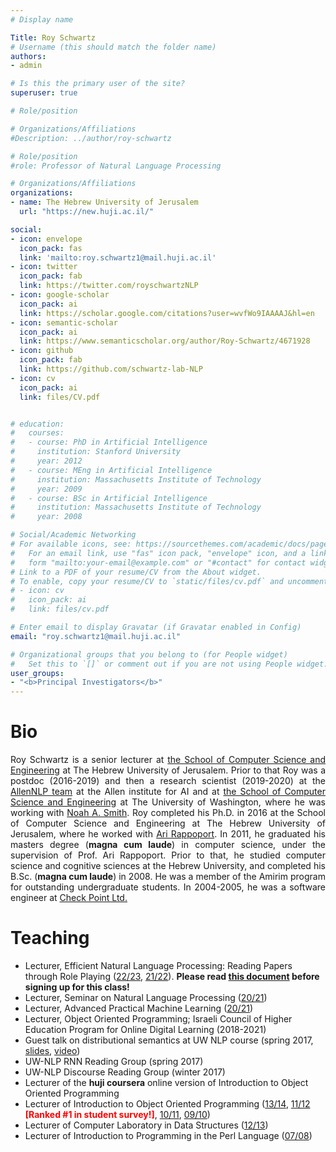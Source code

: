 ```yaml
---
# Display name

Title: Roy Schwartz
# Username (this should match the folder name)
authors:
- admin

# Is this the primary user of the site?
superuser: true

# Role/position

# Organizations/Affiliations
#Description: ../author/roy-schwartz

# Role/position
#role: Professor of Natural Language Processing

# Organizations/Affiliations
organizations:
- name: The Hebrew University of Jerusalem
  url: "https://new.huji.ac.il/"

social:
- icon: envelope
  icon_pack: fas
  link: 'mailto:roy.schwartz1@mail.huji.ac.il'
- icon: twitter
  icon_pack: fab
  link: https://twitter.com/royschwartzNLP
- icon: google-scholar
  icon_pack: ai
  link: https://scholar.google.com/citations?user=wvfWo9IAAAAJ&hl=en
- icon: semantic-scholar
  icon_pack: ai
  link: https://www.semanticscholar.org/author/Roy-Schwartz/4671928
- icon: github
  icon_pack: fab
  link: https://github.com/schwartz-lab-NLP
- icon: cv
  icon_pack: ai
  link: files/CV.pdf


# education:
#   courses:
#   - course: PhD in Artificial Intelligence
#     institution: Stanford University
#     year: 2012
#   - course: MEng in Artificial Intelligence
#     institution: Massachusetts Institute of Technology
#     year: 2009
#   - course: BSc in Artificial Intelligence
#     institution: Massachusetts Institute of Technology
#     year: 2008

# Social/Academic Networking
# For available icons, see: https://sourcethemes.com/academic/docs/page-builder/#icons
#   For an email link, use "fas" icon pack, "envelope" icon, and a link in the
#   form "mailto:your-email@example.com" or "#contact" for contact widget.
# Link to a PDF of your resume/CV from the About widget.
# To enable, copy your resume/CV to `static/files/cv.pdf` and uncomment the lines below.
# - icon: cv
#   icon_pack: ai
#   link: files/cv.pdf

# Enter email to display Gravatar (if Gravatar enabled in Config)
email: "roy.schwartz1@mail.huji.ac.il"

# Organizational groups that you belong to (for People widget)
#   Set this to `[]` or comment out if you are not using People widget.
user_groups:
- "<b>Principal Investigators</b>"
---
```


<div style='text-align:justify'>
<h1>Bio</h1>
Roy Schwartz is a senior lecturer at <a href="http://www.cs.huji.ac.il" target="_blank" rel="noopener noreferrer">the School of Computer Science and Engineering</a> at The Hebrew University of Jerusalem. 
Prior to that Roy was a postdoc (2016-2019) and then a research scientist (2019-2020) at the <a href="http://allennlp.org/" target="_blank" rel="noopener noreferrer">AllenNLP team</a> at the Allen institute for AI and at <a href="http://www.cs.washington.edu/" target="_blank" rel="noopener noreferrer">the School of Computer Science and Engineering</a> at The University of Washington, where he was working with <a href="https://homes.cs.washington.edu/~nasmith/" target="_blank" rel="noopener noreferrer">Noah A. Smith</a>. 
Roy completed his Ph.D. in 2016 at the School of Computer Science and Engineering at The Hebrew University of Jerusalem, where he worked with <a href="http://www.cs.huji.ac.il/~arir" target="_blank" rel="noopener noreferrer">Ari Rappoport</a>.
In 2011, he graduated his masters degree (<b>magna cum laude</b>) in computer science, under the supervision of 
Prof. Ari Rappoport. 
Prior to that, he studied computer science and cognitive sciences at the Hebrew University, and
completed his B.Sc. (<b>magna cum laude</b>) in 2008. 
He was a member of the Amirim program for outstanding undergraduate students. 
In 2004-2005, he was a software engineer at <a href="http://www.checkpoint.com/" target="_blank" rel="noopener noreferrer">Check Point Ltd.</a>
</div>

<h1>Teaching</h1>

* Lecturer, Efficient Natural Language Processing: Reading Papers through Role Playing (<a href='https://moodle2.cs.huji.ac.il/nu22/course/view.php?id=67574' target="_blank" rel="noopener noreferrer">22/23</a>, <a href='https://moodle2.cs.huji.ac.il/nu21/course/view.php?id=67574' target="_blank" rel="noopener noreferrer">21/22</a>). <b>Please read <a target="_blank" rel="noopener noreferrer" href='https://docs.google.com/document/d/1Jc2JS22ZmGzGzyDW7zgRAVWX42-D_xwpo-isH0mDk5M/edit?usp=sharing'>this document</a> before signing up for this class!</b>
* Lecturer, Seminar on Natural Language Processing (<a href='https://moodle2.cs.huji.ac.il/nu20/course/view.php?id=67574' target="_blank" rel="noopener noreferrer">20/21</a>)
* Lecturer, Advanced Practical Machine Learning (<a href='https://moodle2.cs.huji.ac.il/nu20/course/view.php?id=67750' target="_blank" rel="noopener noreferrer">20/21</a>)
* Lecturer, Object Oriented Programming; Israeli Council of Higher Education Program for Online Digital Learning (2018-2021)
* Guest talk on distributional semantics at UW NLP course (spring 2017, <a href="http://courses.cs.washington.edu/courses/csep517/17sp/slides/lecture8a.pdf" target="_blank" rel="noopener noreferrer">slides</a>, <a href="https://www.youtube.com/watch?v=cF6n_Gm05os" target="_blank" rel="noopener noreferrer">video</a>)
* UW-NLP RNN Reading Group (spring 2017)
* UW-NLP Discourse Reading Group (winter 2017)
* Lecturer of the <b>huji coursera</b> online version of Introduction to Object Oriented Programming
* Lecturer of Introduction to Object Oriented Programming (<a href="http://moodle.cs.huji.ac.il/cs13/course/view.php?id=67125" target="_blank" rel="noopener noreferrer">13/14</a>, <a href="http://moodle.cs.huji.ac.il/cs11/course/view.php?id=67125" target="_blank" rel="noopener noreferrer">11/12</a> <font color='red'><b>[Ranked #1 in student survey!]</b></font>,
<a href="http://moodle.cs.huji.ac.il/cs10/course/view.php?id=67125" target="_blank" rel="noopener noreferrer">10/11</a>,
<a href="http://moodle.cs.huji.ac.il/cs09/course/view.php?id=67125" target="_blank" rel="noopener noreferrer">09/10</a>)
* Lecturer of Computer Laboratory in Data Structures (<a href="http://moodle.cs.huji.ac.il/cs12/course/view.php?id=67125" target="_blank" rel="noopener noreferrer">12/13</a>) </li>
* Lecturer of Introduction to Programming in the Perl Language (<a href="http://moodle.cs.huji.ac.il/old/course/view.php?id=105" target="_blank" rel="noopener noreferrer">07/08</a>)


